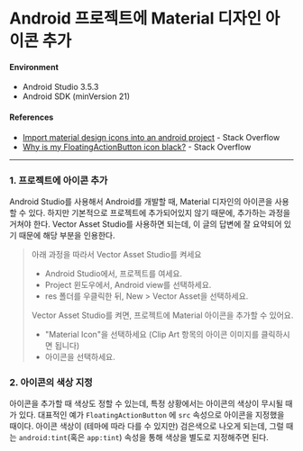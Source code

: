 # Android 프로젝트에 Material 디자인 아이콘 추가

#### Environment

- Android Studio 3.5.3
- Android SDK (minVersion 21)

#### References

- [Import material design icons into an android project](https://stackoverflow.com/questions/28684759/import-material-design-icons-into-an-android-project) - Stack Overflow
- [Why is my FloatingActionButton icon black?](https://stackoverflow.com/questions/53458821/why-is-my-floatingactionbutton-icon-black/53668350) - Stack Overflow

---

### 1. 프로젝트에 아이콘 추가

Android Studio를 사용해서 Android를 개발할 때, Material 디자인의 아이콘을 사용할 수 있다. 하지만 기본적으로 프로젝트에 추가되어있지 않기 때문에, 추가하는 과정을 거쳐야 한다. Vector Asset Studio를 사용하면 되는데, 이 글의 답변에 잘 요약되어 있기 때문에 해당 부분을 인용한다.

> 아래 과정을 따라서 Vector Asset Studio를 켜세요
>
> - Android Studio에서, 프로젝트를 여세요.
> - Project 윈도우에서, Android view를 선택하세요.
> - res 폴더를 우클릭한 뒤, New > Vector Asset을 선택하세요.
>
> Vector Asset Studio를 켜면, 프로젝트에 Material 아이콘을 추가할 수 있어요.
>
> - "Material Icon"을 선택하세요 (Clip Art 항목의 아이콘 이미지를 클릭하시면 됩니다)
> - 아이콘을 선택하세요.

### 2. 아이콘의 색상 지정

아이콘을 추가할 때 색상도 정할 수 있는데, 특정 상황에서는 아이콘의 색상이 무시될 때가 있다. 대표적인 예가 `FloatingActionButton` 에 `src` 속성으로 아이콘을 지정했을 때이다. 아이콘 색상이 (테마에 따라 다를 수 있지만) 검은색으로 나오게 되는데, 그럴 때는 `android:tint`(혹은 `app:tint`) 속성을 통해 색상을 별도로 지정해주면 된다.